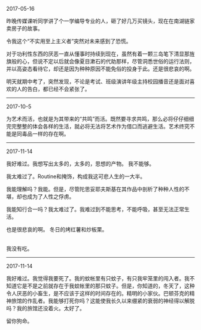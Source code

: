 
2017-05-16

昨晚传媒课听同学讲了个一学编导专业的人，砸了好几万买镜头，现在在南湖链家卖房子的故事。

令我这个“不实用至上主义者”突然对未来感到了恐慌。

对于功利性东西的厌恶一直从懂事时持续到现在，虽然有着一颗三岛笔下清显那旌旗般的心，但说不定以后就会像夏目漱石的代助那样，尽管洞悉世俗的运行法则，并以高姿态看待它，却还是因为种种原因不能免俗的投身于此。还是很悲哀的啊。

明天就期中考了，突然发现，不论是考试、班级演讲年级主持校园播音还是面对喜欢的人的告白，都已经不会紧张了。

--------------
2017-10-5

为艺术而活，也就是为其带来的“共鸣”而活。既然要寻求共鸣，那么必将仔仔细细完完整整的体会各样的生活，就必将无法将艺术作为借口而逃避生活。艺术终究不能是同毒品一样的存在啊。

--------------
2017-11-14

我好难过。我想写出太多的，太多的，思想的产物。
我不能够。

我太难过了。Routine和掩饰，构成我这可悲人生的一大半。

我能理解吗？我能。但是，尽管陀思妥耶夫斯基在其作品中剖析了种种人性的不堪，却也成为了人性之俘虏。

我能知行合一吗？我太难过了。我难过到不能思考，不能呼吸，甚至无法正常生活。

也是很悲哀的啊。
冬日的烤红薯和炒板栗。

<br>
我没有吃。

--------------
2017-11-14

我好难过。我觉得我要死了。我的蚊帐里有只蚊子，有只我牢笼里的闯入者。我不知道它是不是之前就存在于我蚊帐里的那只蚊子。但是，你知道的，冬天了，这种令人厌恶的小畜生，是不应该于这样的时间存在的。精明的小家伙。巴顿芬克的精神旅馆的作乱者。我能够打死你吗？这能使我长久以来绷紧的衰弱的神经得以解脱吗？我的旅馆还没着火。太好了。

留你狗命。